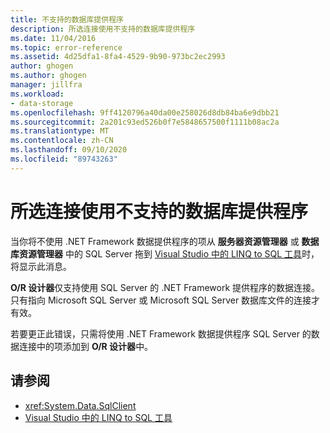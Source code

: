 ```yaml
---
title: 不支持的数据库提供程序
description: 所选连接使用不支持的数据库提供程序
ms.date: 11/04/2016
ms.topic: error-reference
ms.assetid: 4d25dfa1-8fa4-4529-9b90-973bc2ec2993
author: ghogen
ms.author: ghogen
manager: jillfra
ms.workload:
- data-storage
ms.openlocfilehash: 9ff4120796a40da00e258026d8db84ba6e9dbb21
ms.sourcegitcommit: 2a201c93ed526b0f7e5848657500f1111b08ac2a
ms.translationtype: MT
ms.contentlocale: zh-CN
ms.lasthandoff: 09/10/2020
ms.locfileid: "89743263"
---
```

# <a name="the-selected-connection-uses-an-unsupported-database-provider"></a>所选连接使用不支持的数据库提供程序

当你将不使用 .NET Framework 数据提供程序的项从 **服务器资源管理器** 或 **数据库资源管理器** 中的 SQL Server 拖到 [Visual Studio 中的 LINQ to SQL 工具](../data-tools/linq-to-sql-tools-in-visual-studio2.md)时，将显示此消息。

**O/R 设计器**仅支持使用 SQL Server 的 .NET Framework 提供程序的数据连接。 只有指向 Microsoft SQL Server 或 Microsoft SQL Server 数据库文件的连接才有效。

若要更正此错误，只需将使用 .NET Framework 数据提供程序 SQL Server 的数据连接中的项添加到 **O/R 设计器**中。

## <a name="see-also"></a>请参阅

- <xref:System.Data.SqlClient>
- [Visual Studio 中的 LINQ to SQL 工具](../data-tools/linq-to-sql-tools-in-visual-studio2.md)
